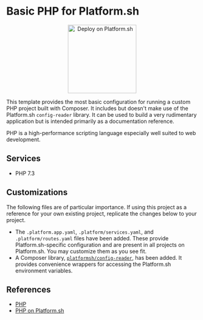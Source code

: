 # Basic PHP for Platform.sh

<p align="center">
<a href="https://console.platform.sh/projects/create-project?template=https://raw.githubusercontent.com/platformsh/template-builder/master/templates/php/.platform.template.yaml&utm_content=php&utm_source=github&utm_medium=button&utm_campaign=deploy_on_platform">
    <img src="https://platform.sh/images/deploy/lg-blue.svg" alt="Deploy on Platform.sh" width="180px" />
</a>
</p>

This template provides the most basic configuration for running a custom PHP project built with Composer.  It includes but doesn't make use of the Platform.sh `config-reader` library.  It can be used to build a very rudimentary application but is intended primarily as a documentation reference.

PHP is a high-performance scripting language especially well suited to web development.

## Services

* PHP 7.3

## Customizations

The following files are of particular importance.  If using this project as a reference for your own existing project, replicate the changes below to your project.

* The `.platform.app.yaml`, `.platform/services.yaml`, and `.platform/routes.yaml` files have been added.  These provide Platform.sh-specific configuration and are present in all projects on Platform.sh.  You may customize them as you see fit.
* A Composer library, [`platformsh/config-reader`](https://github.com/platformsh/config-reader-php), has been added.  It provides convenience wrappers for accessing the Platform.sh environment variables.

## References

* [PHP](https://php.net/)
* [PHP on Platform.sh](https://docs.platform.sh/languages/php.html)
